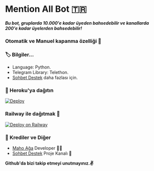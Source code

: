 # Mention All Bot 🇹🇷
_**Bu bot, gruplarda 10.000'e kadar üyeden bahsedebilir ve kanallarda 200'e kadar üyelerden bahsedebilir!**_
### Otomatik ve Manuel kapanma özelliği 🤗

### 🏷 Bilgiler... 
- Language: Python.
- Telegram Library: Telethon.
- [Sohbet Destek](https://t.me/Sohbetdestek) daha fazlası için. 

### 🚀 Heroku'ya dağıtın
[![Deploy](https://www.herokucdn.com/deploy/button.svg)](https://heroku.com/deploy?template=https://github.com/Mehmetbaba06/All-MentionBot-TR)

### Railway ile dağıtmak 🚄
[![Deploy on Railway](https://railway.app/button.svg)](https://railway.app/new/template?template=https%3A%2F%2Fgithub.com%2FMehmetbaba06%2FAll-MentionBot-TR&plugins=postgresql&envs=TOKEN%2CAPI_ID%2CAPI_HASH&TOKENDesc=%40botfather+alm%C4%B1%C5%9F+oldu%C4%9Funuz+tokeni+yaz%C4%B1n&API_IDDesc=My.telegram.org+den+al%C4%B1n%C4%B1z+&API_HASHDesc=My.telegram.org+den+al%C4%B1n%C4%B1z+)
### 🎯 Krediler ve Diğer
- [Maho Ağa](https://github.com/Mehmetbaba06) Developer 👨‍💻
- [Sohbet Destek](https://t.me/sohbetdestek) Proje Kanalı 📣

**Github'da bizi takip etmeyi unutmayınız.✌️**
